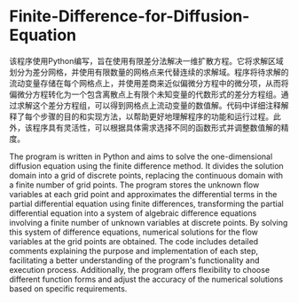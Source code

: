 # Finite-Difference-for-Diffusion-Equation
该程序使用Python编写，旨在使用有限差分法解决一维扩散方程。它将求解区域划分为差分网格，并使用有限数量的网格点来代替连续的求解域。程序将待求解的流动变量存储在每个网格点上，并使用差商来近似偏微分方程中的微分项，从而将偏微分方程转化为一个包含离散点上有限个未知变量的代数形式的差分方程组。通过求解这个差分方程组，可以得到网格点上流动变量的数值解。代码中详细注释解释了每个步骤的目的和实现方法，以帮助更好地理解程序的功能和运行过程。此外，该程序具有灵活性，可以根据具体需求选择不同的函数形式并调整数值解的精度。

The program is written in Python and aims to solve the one-dimensional diffusion equation using the finite difference method. It divides the solution domain into a grid of discrete points, replacing the continuous domain with a finite number of grid points. The program stores the unknown flow variables at each grid point and approximates the differential terms in the partial differential equation using finite differences, transforming the partial differential equation into a system of algebraic difference equations involving a finite number of unknown variables at discrete points. By solving this system of difference equations, numerical solutions for the flow variables at the grid points are obtained. The code includes detailed comments explaining the purpose and implementation of each step, facilitating a better understanding of the program's functionality and execution process. Additionally, the program offers flexibility to choose different function forms and adjust the accuracy of the numerical solutions based on specific requirements.
